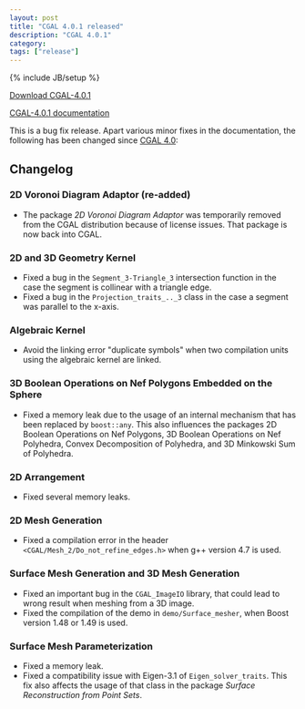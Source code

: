 ```yaml
---
layout: post
title: "CGAL 4.0.1 released"
description: "CGAL 4.0.1"
category:
tags: ["release"]
---
```

{% include JB/setup %}

<i class="bi bi-arrow-down-circle"></i>
<a href="https://github.com/CGAL/cgal/releases/tag/releases%2FCGAL-4.0.1">Download CGAL-4.0.1</a>

<i class="bi bi-book"></i>
<a href="https://doc.cgal.org/Manual/4.0.1/doc_html/cgal_manual/packages.html">CGAL-4.0.1 documentation</a>

<p>This is a bug fix release. Apart various minor fixes in the documentation,
  the following has been changed since <a href="../../../../2012/03/12/cgal-40">CGAL 4.0</a>:</p>

<div class="product-detail-info" markdown="1">

## Changelog

### 2D Voronoi Diagram Adaptor (re-added)

-   The package *2D Voronoi Diagram Adaptor* was temporarily removed
    from the CGAL distribution because of license issues. That package
    is now back into CGAL.

### 2D and 3D Geometry Kernel

-   Fixed a bug in the `Segment_3-Triangle_3` intersection function in the
    case the segment is collinear with a triangle edge.
-   Fixed a bug in the `Projection_traits_.._3` class in the case a
    segment was parallel to the x-axis.

### Algebraic Kernel

-   Avoid the linking error "duplicate symbols" when two compilation
    units using the algebraic kernel are linked.

### 3D Boolean Operations on Nef Polygons Embedded on the Sphere

-   Fixed a memory leak due to the usage of an internal mechanism that has
    been replaced by `boost::any`. This also influences the packages 2D
    Boolean Operations on Nef Polygons, 3D Boolean Operations on Nef
    Polyhedra, Convex Decomposition of Polyhedra, and 3D Minkowski Sum
    of Polyhedra.

### 2D Arrangement

-   Fixed several memory leaks.

### 2D Mesh Generation

-   Fixed a compilation error in the header
    `<CGAL/Mesh_2/Do_not_refine_edges.h>` when g++ version 4.7 is used.

### Surface Mesh Generation and 3D Mesh Generation

-   Fixed an important bug in the `CGAL_ImageIO` library, that could lead
    to wrong result when meshing from a 3D image.
-   Fixed the compilation of the demo in `demo/Surface_mesher`, when Boost
    version 1.48 or 1.49 is used.

### Surface Mesh Parameterization

-   Fixed a memory leak.
-   Fixed a compatibility issue with Eigen-3.1 of `Eigen_solver_traits`.
    This fix also affects the usage of that class in the package
    *Surface Reconstruction from Point Sets*.
</div>
